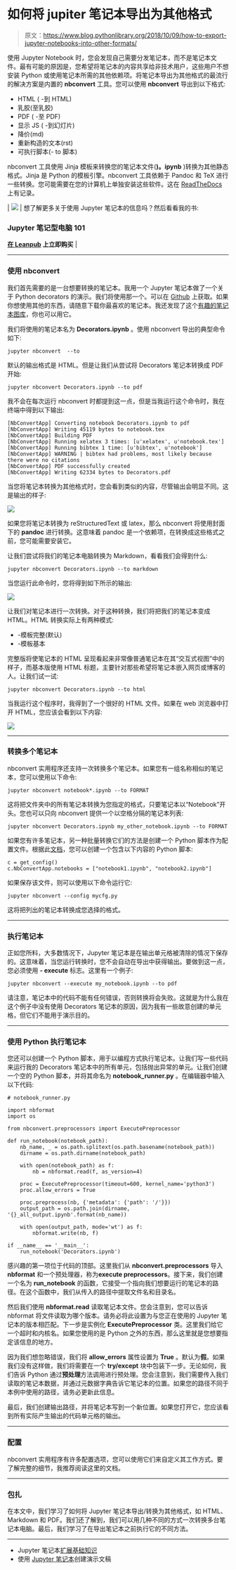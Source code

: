 # 如何将 jupiter 笔记本导出为其他格式

> 原文：<https://www.blog.pythonlibrary.org/2018/10/09/how-to-export-jupyter-notebooks-into-other-formats/>

使用 Jupyter Notebook 时，您会发现自己需要分发笔记本，而不是笔记本文件。最有可能的原因是，您希望将笔记本的内容共享给非技术用户，这些用户不想安装 Python 或使用笔记本所需的其他依赖项。将笔记本导出为其他格式的最流行的解决方案是内置的 **nbconvert** 工具。您可以使用 **nbconvert** 导出到以下格式:

*   HTML ( -到 HTML)
*   乳胶(至乳胶)
*   PDF ( -至 PDF)
*   显示 JS ( -到幻灯片)
*   降价(md)
*   重新构造的文本(rst)
*   可执行脚本(- to 脚本)

nbconvert 工具使用 Jinja 模板来转换您的笔记本文件(**)。ipynb** )转换为其他静态格式。Jinja 是 Python 的模板引擎。nbconvert 工具依赖于 Pandoc 和 TeX 进行一些转换。您可能需要在您的计算机上单独安装这些软件。这在 [ReadTheDocs](https://nbconvert.readthedocs.io/en/latest/) 上有记录。

| [![](img/ebd7fa5c4b7408fdd4876e3df233704b.png)](https://leanpub.com/jupyternotebook101/) | 想了解更多关于使用 Jupyter 笔记本的信息吗？然后看看我的书:

### Jupyter 笔记型电脑 101

**[在 Leanpub](https://leanpub.com/jupyternotebook101/) 上立即购买** |

* * *

### 使用 nbconvert

我们首先需要的是一台想要转换的笔记本。我用一个 Jupyter 笔记本做了一个关于 Python decorators 的演示。我们将使用那一个。可以在 [Github](https://github.com/driscollis/NebraskaCode_Python_Decorators) 上获取。如果你想使用其他的东西，请随意下载你最喜欢的笔记本。我还发现了这个[有趣的笔记本图库](https://github.com/jupyter/jupyter/wiki/A-gallery-of-interesting-Jupyter-Notebooks)，你也可以用它。

我们将使用的笔记本名为 **Decorators.ipynb** 。使用 nbconvert 导出的典型命令如下:

```
jupyter nbconvert  --to 
```

默认的输出格式是 HTML。但是让我们从尝试将 Decorators 笔记本转换成 PDF 开始:

```
jupyter nbconvert Decorators.ipynb --to pdf

```

我不会在每次运行 nbconvert 时都提到这一点，但是当我运行这个命令时，我在终端中得到以下输出:

```
[NbConvertApp] Converting notebook Decorators.ipynb to pdf
[NbConvertApp] Writing 45119 bytes to notebook.tex
[NbConvertApp] Building PDF
[NbConvertApp] Running xelatex 3 times: [u'xelatex', u'notebook.tex']
[NbConvertApp] Running bibtex 1 time: [u'bibtex', u'notebook']
[NbConvertApp] WARNING | bibtex had problems, most likely because there were no citations
[NbConvertApp] PDF successfully created
[NbConvertApp] Writing 62334 bytes to Decorators.pdf

```

当您将笔记本转换为其他格式时，您会看到类似的内容，尽管输出会明显不同。这是输出的样子:

![](img/1617a0dd5f2bf6db5a37e272e1cfb6dc.png)

如果您将笔记本转换为 reStructuredText 或 latex，那么 nbconvert 将使用封面下的 **pandoc** 进行转换。这意味着 pandoc 是一个依赖项，在转换成这些格式之前，您可能需要安装它。

让我们尝试将我们的笔记本电脑转换为 Markdown，看看我们会得到什么:

```
jupyter nbconvert Decorators.ipynb --to markdown

```

当您运行此命令时，您将得到如下所示的输出:

![](img/b4e3dfe86fc79524fc2c2967e3fe1dbd.png)

让我们对笔记本进行一次转换。对于这种转换，我们将把我们的笔记本变成 HTML。HTML 转换实际上有两种模式:

*   -模板完整(默认)
*   -模板基本

完整版将使笔记本的 HTML 呈现看起来非常像普通笔记本在其“交互式视图”中的样子，而基本版使用 HTML 标题，主要针对那些希望将笔记本嵌入网页或博客的人。让我们试一试:

```
jupyter nbconvert Decorators.ipynb --to html 

```

当我运行这个程序时，我得到了一个很好的 HTML 文件。如果在 web 浏览器中打开 HTML，您应该会看到以下内容:

![](img/5cda824d98e159037174c46a6e64b0db.png)

* * *

### 转换多个笔记本

nbconvert 实用程序还支持一次转换多个笔记本。如果您有一组名称相似的笔记本，您可以使用以下命令:

```
jupyter nbconvert notebook*.ipynb --to FORMAT 

```

这将把文件夹中的所有笔记本转换为您指定的格式，只要笔记本以“Notebook”开头。您也可以只向 nbconvert 提供一个以空格分隔的笔记本列表:

```
jupyter nbconvert Decorators.ipynb my_other_notebook.ipynb --to FORMAT

```

如果您有许多笔记本，另一种批量转换它们的方法是创建一个 Python 脚本作为配置文件。根据此[文档](https://nbconvert.readthedocs.io/en/latest/usage.html)，您可以创建一个包含以下内容的 Python 脚本:

```
c = get_config()
c.NbConvertApp.notebooks = ["notebook1.ipynb", "notebook2.ipynb"]

```

如果保存该文件，则可以使用以下命令运行它:

```
jupyter nbconvert --config mycfg.py

```

这将把列出的笔记本转换成您选择的格式。

* * *

### 执行笔记本

正如您所料，大多数情况下，Jupyter 笔记本是在输出单元格被清除的情况下保存的。这意味着，当您运行转换时，您不会自动在导出中获得输出。要做到这一点，您必须使用 **- execute** 标志。这里有一个例子:

```
jupyter nbconvert --execute my_notebook.ipynb --to pdf

```

请注意，笔记本中的代码不能有任何错误，否则转换将会失败。这就是为什么我在这个例子中没有使用 Decorators 笔记本的原因，因为我有一些故意创建的单元格，但它们不能用于演示目的。

* * *

### 使用 Python 执行笔记本

您还可以创建一个 Python 脚本，用于以编程方式执行笔记本。让我们写一些代码来运行我的 Decorators 笔记本中的所有单元，包括抛出异常的单元。让我们创建一个空的 Python 脚本，并将其命名为 **notebook_runner.py** 。在编辑器中输入以下代码:

```
# notebook_runner.py

import nbformat
import os

from nbconvert.preprocessors import ExecutePreprocessor

def run_notebook(notebook_path):
    nb_name, _ = os.path.splitext(os.path.basename(notebook_path))
    dirname = os.path.dirname(notebook_path)

    with open(notebook_path) as f:
        nb = nbformat.read(f, as_version=4)

    proc = ExecutePreprocessor(timeout=600, kernel_name='python3')
    proc.allow_errors = True

    proc.preprocess(nb, {'metadata': {'path': '/'}})
    output_path = os.path.join(dirname, '{}_all_output.ipynb'.format(nb_name))

    with open(output_path, mode='wt') as f:
        nbformat.write(nb, f)

if __name__ == '__main__':
    run_notebook('Decorators.ipynb')

```

感兴趣的第一项位于代码的顶部。这里我们从 **nbconvert.preprocessors** 导入 **nbformat** 和一个预处理器，称为**execute preprocessors**。接下来，我们创建一个名为 **run_notebook** 的函数，它接受一个指向我们想要运行的笔记本的路径。在这个函数中，我们从传入的路径中提取文件名和目录名。

然后我们使用 **nbformat.read** 读取笔记本文件。您会注意到，您可以告诉 nbformat 将文件读取为哪个版本。请务必将此设置为与您正在使用的 Jupyter 笔记本的版本相匹配。下一步是实例化 **ExecutePreprocessor** 类。这里我们给它一个超时和内核名。如果您使用的是 Python 之外的东西，那么这里就是您想要指定该信息的地方。

因为我们想忽略错误，我们将 **allow_errors** 属性设置为 **True** 。默认为**假**。如果我们没有这样做，我们将需要在一个 **try/except** 块中包装下一步。无论如何，我们告诉 Python 通过**预处理**方法调用进行预处理。您会注意到，我们需要传入我们读取的笔记本数据，并通过元数据字典告诉它笔记本的位置。如果您的路径不同于本例中使用的路径，请务必更新此信息。

最后，我们创建输出路径，并将笔记本写到一个新位置。如果您打开它，您应该看到所有实际产生输出的代码单元格的输出。

* * *

### 配置

nbconvert 实用程序有许多配置选项，您可以使用它们来自定义其工作方式。要了解完整的细节，我推荐阅读这里的文档。

* * *

### 包扎

在本文中，我们学习了如何将 Jupyter 笔记本导出/转换为其他格式，如 HTML、Markdown 和 PDF。我们还了解到，我们可以用几种不同的方式一次转换多台笔记本电脑。最后，我们学习了在导出笔记本之前执行它的不同方法。

* * *

*   Jupyter 笔记本[扩展基础知识](https://www.blog.pythonlibrary.org/2018/10/02/jupyter-notebook-extension-basics/)
*   使用 [Jupyter 笔记本](https://www.blog.pythonlibrary.org/2018/09/25/creating-presentations-with-jupyter-notebook/)创建演示文稿